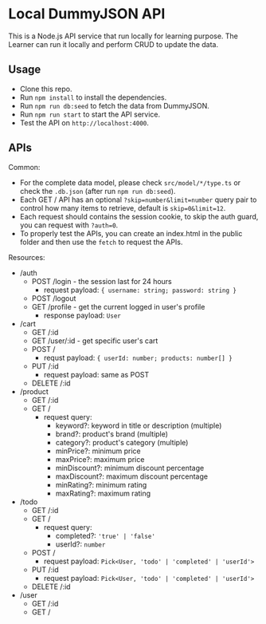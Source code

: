 # Local DummyJSON API

This is a Node.js API service that run locally for learning purpose. The Learner can run it locally and perform CRUD to update the data.

## Usage

- Clone this repo.
- Run `npm install` to install the dependencies.
- Run `npm run db:seed` to fetch the data from DummyJSON.
- Run `npm run start` to start the API service.
- Test the API on `http://localhost:4000`.

## APIs

Common:

- For the complete data model, please check `src/model/*/type.ts` or check the `.db.json` (after run `npm run db:seed`).
- Each GET / API has an optional `?skip=number&limit=number` query pair to control how many items to retrieve, default is `skip=0&limit=12`.
- Each request should contains the session cookie, to skip the auth guard, you can request with `?auth=0`.
- To properly test the APIs, you can create an index.html in the public folder and then use the `fetch` to request the APIs.

Resources:

- /auth
  - POST /login - the session last for 24 hours
    - request payload: `{ username: string; password: string }`
  - POST /logout
  - GET /profile - get the current logged in user's profile
    - response payload: `User` 
- /cart
  - GET /:id
  - GET /user/:id - get specific user's cart
  - POST /
    - requst payload: `{ userId: number; products: number[] }`
  - PUT /:id
    - request payload: same as POST
  - DELETE /:id
- /product
  - GET /:id
  - GET /
    - request query:
      - keyword?: keyword in title or description (multiple)
      - brand?: product's brand (multiple)
      - category?: product's category (multiple)
      - minPrice?: minimum price
      - maxPrice?: maximum price
      - minDiscount?: minimum discount percentage
      - maxDiscount?: maximum discount percentage
      - minRating?: minimum rating
      - maxRating?: maximum rating
- /todo
  - GET /:id
  - GET /
    - request query:
      - completed?: `'true' | 'false'`
      - userId?: `number`
  - POST /
    - request payload: `Pick<User, 'todo' | 'completed' | 'userId'>`
  - PUT /:id
    - request payload: `Pick<User, 'todo' | 'completed' | 'userId'>`
  - DELETE /:id
- /user
  - GET /:id
  - GET /
